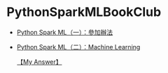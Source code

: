 # PythonSparkMLBookClub
- [Python Spark ML（一）：參加辦法](http://hemingwang.blogspot.tw/2017/09/python-spark-ml.html)
- [Python Spark ML（二）：Machine Learning](http://hemingwang.blogspot.tw/2017/09/python-spark-mlmachine-learning.html)

	[【My Answer】](./Homework-PythonSparkML_02)



 

